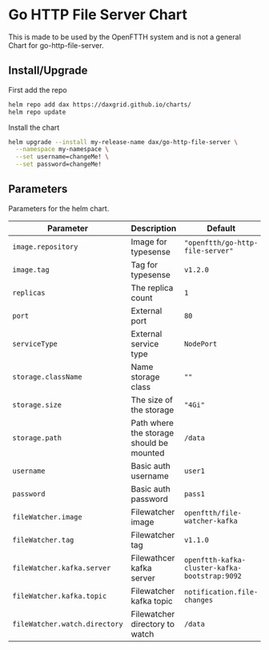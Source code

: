# Go HTTP File Server Chart

This is made to be used by the OpenFTTH system and is not a general Chart for go-http-file-server.

## Install/Upgrade

First add the repo
```sh
helm repo add dax https://daxgrid.github.io/charts/
helm repo update
```

Install the chart
```sh
helm upgrade --install my-release-name dax/go-http-file-server \
  --namespace my-namespace \
  --set username=changeMe! \
  --set password=changeMe!
```

## Parameters

Parameters for the helm chart.

| Parameter                     | Description                              | Default                                       |
|-------------------------------|------------------------------------------|-----------------------------------------------|
| `image.repository`            | Image for typesense                      | `"openftth/go-http-file-server"`              |
| `image.tag`                   | Tag for typesense                        | `v1.2.0`                                      |
| `replicas`                    | The replica count                        | `1`                                           |
| `port`                        | External port                            | `80`                                          |
| `serviceType`                 | External service type                    | `NodePort`                                    |
| `storage.className`           | Name storage class                       | `""`                                          |
| `storage.size`                | The size of the storage                  | `"4Gi"`                                       |
| `storage.path`                | Path where the storage should be mounted | `/data`                                       |
| `username`                    | Basic auth username                      | `user1`                                       |
| `password`                    | Basic auth password                      | `pass1`                                       |
| `fileWatcher.image`           | Filewatcher image                        | `openftth/file-watcher-kafka`                 |
| `fileWatcher.tag`             | Filewatcher tag                          | `v1.1.0`                                      |
| `fileWatcher.kafka.server`    | Filewathcer kafka server                 | `openftth-kafka-cluster-kafka-bootstrap:9092` |
| `fileWatcher.kafka.topic`     | Filewatcher kafka topic                  | `notification.file-changes`                   |
| `fileWatcher.watch.directory` | Filewatcher directory to watch           | `/data`                                       |
